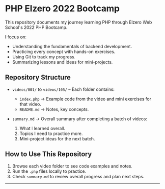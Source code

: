 # PHP Elzero 2022 Bootcamp

This repository documents my journey learning PHP through Elzero Web School's 2022 PHP Bootcamp.  

I focus on:
- Understanding the fundamentals of backend development.
- Practicing every concept with hands-on exercises.
- Using Git to track my progress.
- Summarizing lessons and ideas for mini-projects.

## Repository Structure

- `videos/001/` to `videos/105/` – Each folder contains:
  - `index.php` → Example code from the video and mini exercises for that video.
  - `README.md` → Notes, key concepts.

- `summary.md` → Overall summary after completing a batch of videos:
  1. What I learned overall.
  2. Topics I need to practice more.
  3. Mini-project ideas for the next batch.

## How to Use This Repository

1. Browse each video folder to see code examples and notes.
2. Run the `.php` files locally to practice.
3. Check `summary.md` to review overall progress and plan next steps.

---
